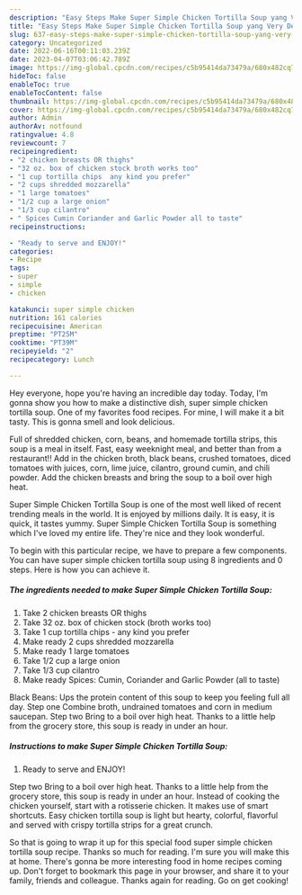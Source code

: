 ```yaml
---
description: "Easy Steps Make Super Simple Chicken Tortilla Soup yang Very Delicious}"
title: "Easy Steps Make Super Simple Chicken Tortilla Soup yang Very Delicious}"
slug: 637-easy-steps-make-super-simple-chicken-tortilla-soup-yang-very-delicious
category: Uncategorized
date: 2022-06-16T00:11:03.239Z
date: 2023-04-07T03:06:42.789Z
image: https://img-global.cpcdn.com/recipes/c5b95414da73479a/680x482cq70/super-simple-chicken-tortilla-soup-recipe-main-photo.jpg
hideToc: false
enableToc: true
enableTocContent: false
thumbnail: https://img-global.cpcdn.com/recipes/c5b95414da73479a/680x482cq70/super-simple-chicken-tortilla-soup-recipe-main-photo.jpg
cover: https://img-global.cpcdn.com/recipes/c5b95414da73479a/680x482cq70/super-simple-chicken-tortilla-soup-recipe-main-photo.jpg
author: Admin
authorAv: notfound
ratingvalue: 4.8
reviewcount: 7
recipeingredient:
- "2 chicken breasts OR thighs"
- "32 oz. box of chicken stock broth works too"
- "1 cup tortilla chips  any kind you prefer"
- "2 cups shredded mozzarella"
- "1 large tomatoes"
- "1/2 cup a large onion"
- "1/3 cup cilantro"
- " Spices Cumin Coriander and Garlic Powder all to taste"
recipeinstructions:

- "Ready to serve and ENJOY!"
categories:
- Recipe
tags:
- super
- simple
- chicken

katakunci: super simple chicken 
nutrition: 161 calories
recipecuisine: American
preptime: "PT25M"
cooktime: "PT39M"
recipeyield: "2"
recipecategory: Lunch

---
```



Hey everyone, hope you're having an incredible day today. Today, I'm gonna show you how to make a distinctive dish, super simple chicken tortilla soup. One of my favorites food recipes. For mine, I will make it a bit tasty. This is gonna smell and look delicious.

Full of shredded chicken, corn, beans, and homemade tortilla strips, this soup is a meal in itself. Fast, easy weeknight meal, and better than from a restaurant!! Add in the chicken broth, black beans, crushed tomatoes, diced tomatoes with juices, corn, lime juice, cilantro, ground cumin, and chili powder. Add the chicken breasts and bring the soup to a boil over high heat.

Super Simple Chicken Tortilla Soup is one of the most well liked of recent trending meals in the world. It is enjoyed by millions daily. It is easy, it is quick, it tastes yummy. Super Simple Chicken Tortilla Soup is something which I've loved my entire life. They're nice and they look wonderful.


To begin with this particular recipe, we have to prepare a few components. You can have super simple chicken tortilla soup using 8 ingredients and 0 steps. Here is how you can achieve it.

<!--inarticleads1-->

##### The ingredients needed to make Super Simple Chicken Tortilla Soup:

1. Take 2 chicken breasts OR thighs
1. Take 32 oz. box of chicken stock (broth works too)
1. Take 1 cup tortilla chips - any kind you prefer
1. Make ready 2 cups shredded mozzarella
1. Make ready 1 large tomatoes
1. Take 1/2 cup a large onion
1. Take 1/3 cup cilantro
1. Make ready  Spices: Cumin, Coriander and Garlic Powder (all to taste)


Black Beans: Ups the protein content of this soup to keep you feeling full all day. Step one Combine broth, undrained tomatoes and corn in medium saucepan. Step two Bring to a boil over high heat. Thanks to a little help from the grocery store, this soup is ready in under an hour. 

<!--inarticleads2-->

##### Instructions to make Super Simple Chicken Tortilla Soup:


1. Ready to serve and ENJOY!

Step two Bring to a boil over high heat. Thanks to a little help from the grocery store, this soup is ready in under an hour. Instead of cooking the chicken yourself, start with a rotisserie chicken. It makes use of smart shortcuts. Easy chicken tortilla soup is light but hearty, colorful, flavorful and served with crispy tortilla strips for a great crunch. 

So that is going to wrap it up for this special food super simple chicken tortilla soup recipe. Thanks so much for reading. I'm sure you will make this at home. There's gonna be more interesting food in home recipes coming up. Don't forget to bookmark this page in your browser, and share it to your family, friends and colleague. Thanks again for reading. Go on get cooking!
